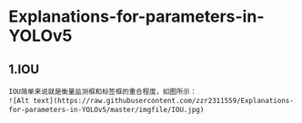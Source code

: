 # Explanations-for-parameters-in-YOLOv5

## 1.IOU
    IOU简单来说就是衡量监测框和标签框的重合程度，如图所示：
    ![Alt text](https://raw.githubusercontent.com/zzr2311559/Explanations-for-parameters-in-YOLOv5/master/imgfile/IOU.jpg)
